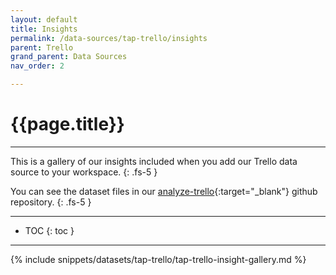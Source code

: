 ```yaml
---
layout: default
title: Insights
permalink: /data-sources/tap-trello/insights
parent: Trello
grand_parent: Data Sources
nav_order: 2

---
```


# {{page.title}}

---

This is a gallery of our insights included when you add our Trello data source to your workspace.
{: .fs-5 }

You can see the dataset files in our [analyze-trello](https://github.com/Matatika/analyze-trello){:target="_blank"} github repository.
{: .fs-5 }

---

- TOC
{: toc }

---

{% include snippets/datasets/tap-trello/tap-trello-insight-gallery.md %}
